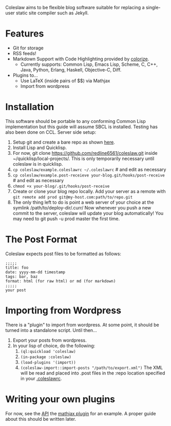 Coleslaw aims to be flexible blog software suitable for replacing a single-user static site compiler such as Jekyll.

# Features
* Git for storage
* RSS feeds!
* Markdown Support with Code Highlighting provided by [colorize]().
  * Currently supports: Common Lisp, Emacs Lisp, Scheme, C, C++, Java, Python, Erlang, Haskell, Objective-C, Diff.
* Plugins to...
  * Use LaTeX (inside pairs of $$) via Mathjax
  * Import from wordpress

# Installation
This software should be portable to any conforming Common Lisp implementation but this guide will assume SBCL is installed. Testing has also been done on CCL.
Server side setup:
1. Setup git and create a bare repo as shown [here](http://git-scm.com/book/en/Git-on-the-Server-Setting-Up-the-Server).
2. Install Lisp and Quicklisp.
3. For now, git clone https://github.com/redline6561/coleslaw.git inside ~/quicklisp/local-projects/. This is only temporarily necessary until coleslaw is in quicklisp.
4. ```cp coleslaw/example.coleslawrc ~/.coleslawrc``` # and edit as necessary
5. ```cp coleslaw/example.post-receieve your-blog.git/hooks/post-receive``` # and edit as necessary
6. ```chmod +x your-blog/.git/hooks/post-receive```
7. Create or clone your blog repo locally. Add your server as a remote with ```git remote add prod git@my-host.com:path/to/repo.git```
8. The only thing left to do is point a web server of your choice at the symlink /path/to/deploy-dir/.curr/
Now whenever you push a new commit to the server, coleslaw will update your blog automatically! You may need to git push -u prod master the first time.

# The Post Format
Coleslaw expects post files to be formatted as follows:
```
;;;;;
title: foo
date: yyyy-mm-dd timestamp
tags: bar, baz
format: html (for raw html) or md (for markdown)
;;;;;
your post
```

# Importing from Wordpress
There is a "plugin" to import from wordpress. At some point, it should be turned into a standalone script. Until then...
1. Export your posts from wordpress.
2. In your lisp of choice, do the following:
   1. ```(ql:quickload 'coleslaw)```
   2. ```(in-package :coleslaw)```
   3. ```(load-plugins '(import))```
   4. ```(coleslaw-import::import-posts "/path/to/export.xml")```
The XML will be read and placed into .post files in the :repo location specified in your [.coleslawrc](http://github.com/redline6561/coleslaw/blob/master/example.coleslawrc).

# Writing your own plugins
For now, see the [API](http://redlinernotes.com/docs/coleslaw.html) the [mathjax plugin](https://github.com/redline6561/coleslaw/blob/master/plugins/mathjax.lisp) for an example.
A proper guide about this should be written later.

